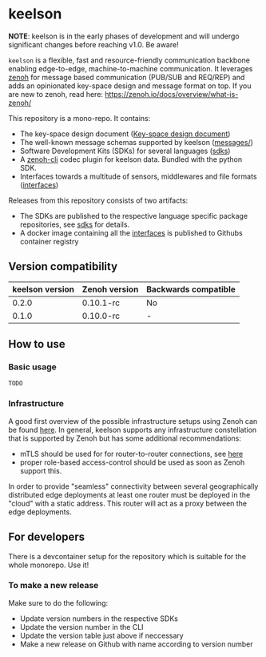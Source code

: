 # keelson

**NOTE**: keelson is in the early phases of development and will undergo significant changes before reaching v1.0. Be aware!

`keelson` is a flexible, fast and resource-friendly communication backbone enabling edge-to-edge, machine-to-machine communication. It leverages [zenoh](https://github.com/eclipse-zenoh/zenoh) for message based communication (PUB/SUB and REQ/REP) and adds an opinionated key-space design and message format on top. If you are new to zenoh, read here: https://zenoh.io/docs/overview/what-is-zenoh/

This repository is a mono-repo. It contains:

* The key-space design document ([Key-space design document](keelson-key-space-design.md))
* The well-known message schemas supported by keelson ([messages/](./messages/README.md))
* Software Development Kits (SDKs) for several languages ([sdks](./sdks/README.md))
* A [zenoh-cli](https://github.com/MO-RISE/zenoh-cli) codec plugin for keelson data. Bundled with the python SDK.
* Interfaces towards a multitude of sensors, middlewares and file formats ([interfaces](./interfaces/README.md))

Releases from this repository consists of two artifacts:

* The SDKs are published to the respective language specific package repositories, see [sdks](./sdks/README.md) for details.
* A docker image containing all the [interfaces](./interfaces/README.md) is published to Githubs container registry

## Version compatibility

| keelson version | Zenoh version | Backwards compatible |
|-----------------|---------------|----------------------|
| 0.2.0           | 0.10.1-rc     | No                   |
| 0.1.0           | 0.10.0-rc     | -                    |

## How to use

### Basic usage

`TODO`

### Infrastructure
A good first overview of the possible infrastructure setups using Zenoh can be found [here](https://zenoh.io/docs/getting-started/deployment/). In general, keelson supports any infrastructure constellation that is supported by Zenoh but has some additional recommendations:

* mTLS should be used for for router-to-router connections, see [here](https://zenoh.io/docs/manual/tls/)
* proper role-based access-control should be used as soon as Zenoh support this.

In order to provide "seamless" connectivity between several geographically distributed edge deployments at least one router must be deployed in the "cloud" with a static address. This router will act as a proxy between the edge deployments.

## For developers

There is a devcontainer setup for the repository which is suitable for the whole monorepo. Use it!

### To make a new release

Make sure to do the following:
* Update version numbers in the respective SDKs
* Update the version number in the CLI
* Update the version table just above if neccessary
* Make a new release on Github with name according to version number

